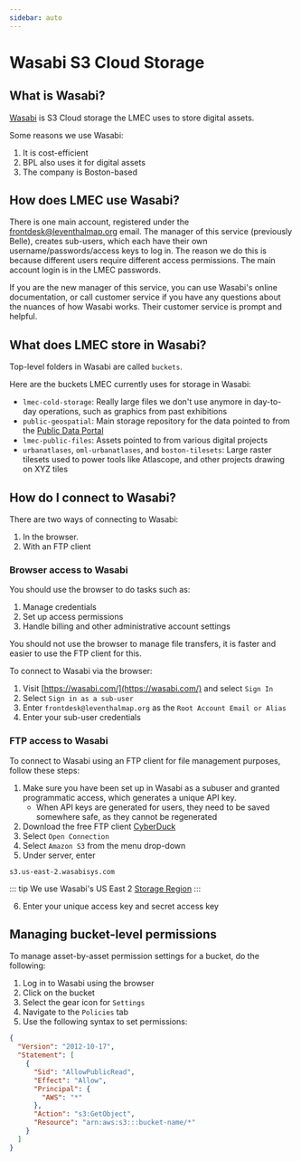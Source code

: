 ```yaml
---
sidebar: auto
---
```


# Wasabi S3 Cloud Storage

## What is Wasabi?

[Wasabi](https://wasabi.com/) is S3 Cloud storage the LMEC uses to store digital assets.

Some reasons we use Wasabi:
1. It is cost-efficient 
2. BPL also uses it for digital assets
3. The company is Boston-based

## How does LMEC use Wasabi?

There is one main account, registered under the frontdesk@leventhalmap.org email. The manager of this service (previously Belle), creates sub-users, which each have their own username/passwords/access keys to log in. The reason we do this is because different users require different access permissions. The main account login is in the LMEC passwords.

If you are the new manager of this service, you can use Wasabi's online documentation, or call customer service if you have any questions about the nuances of how Wasabi works. Their customer service is prompt and helpful. 

## What does LMEC store in Wasabi? 

Top-level folders in Wasabi are called `buckets`. 

Here are the buckets LMEC currently uses for storage in Wasabi:
- `lmec-cold-storage`: Really large files we don't use anymore in day-to-day operations, such as graphics from past exhibitions
- `public-geospatial`: Main storage repository for the data pointed to from the [Public Data Portal](http://data.leventhalmap.org/)
- `lmec-public-files`: Assets pointed to from various digital projects 
- `urbanatlases`, `oml-urbanatlases`, and `boston-tilesets`: Large raster tilesets used to power tools like Atlascope, and other projects drawing on XYZ tiles

## How do I connect to Wasabi?


There are two ways of connecting to Wasabi:
1. In the browser. 
2. With an FTP client


### Browser access to Wasabi

You should use the browser to do tasks such as:
1. Manage credentials
2. Set up access permissions 
3. Handle billing and other administrative account settings

You should not use the browser to manage file transfers, it is faster and easier to use the FTP client for this. 

To connect to Wasabi via the browser:

1. Visit [https://wasabi.com/](https://wasabi.com/) and select `Sign In`
2. Select `Sign in as a sub-user`
3. Enter `frontdesk@leventhalmap.org` as the `Root Account Email or Alias`
4. Enter your sub-user credentials

### FTP access to Wasabi

To connect to Wasabi using an FTP client for file management purposes, follow these steps:

1. Make sure you have been set up in Wasabi as a subuser and granted programmatic access, which generates a unique API key. 
    * When API keys are generated for users, they need to be saved somewhere safe, as they cannot be regenerated
2. Download the free FTP client [CyberDuck](https://cyberduck.io/)
3. Select `Open Connection`
4. Select `Amazon S3` from the menu drop-down
5. Under server, enter 

```
s3.us-east-2.wasabisys.com
```

::: tip
We use Wasabi's US East 2 [Storage Region](https://wasabi-support.zendesk.com/hc/en-us/articles/360015106031-What-are-the-service-URLs-for-Wasabi-s-different-storage-regions-)
:::

6. Enter your unique access key and secret access key

## Managing bucket-level permissions

To manage asset-by-asset permission settings for a bucket, do the following:

1. Log in to Wasabi using the browser
2. Click on the bucket
3. Select the gear icon for `Settings`
4. Navigate to the `Policies` tab
5. Use the following syntax to set permissions:

``` json
{
  "Version": "2012-10-17",
  "Statement": [
    {
      "Sid": "AllowPublicRead",
      "Effect": "Allow",
      "Principal": {
        "AWS": "*"
      },
      "Action": "s3:GetObject",
      "Resource": "arn:aws:s3:::bucket-name/*"
    }
  ]
}
```




